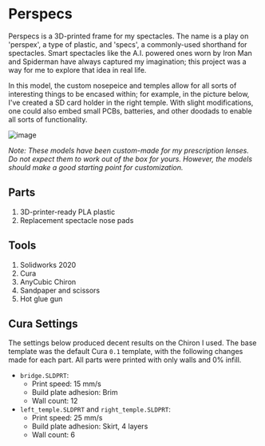 # Perspecs

Perspecs is a 3D-printed frame for my spectacles. The name is a play on 'perspex', a type of plastic, and 'specs', a commonly-used shorthand for spectacles. Smart spectacles like the A.I. powered ones worn by Iron Man and Spiderman have always captured my imagination; this project was a way for me to explore that idea in real life. 

In this model, the custom nosepeice and temples allow for all sorts of interesting things to be encased within; for example, in the picture below, I've created a SD card holder in the right temple. With slight modifications, one could also embed small PCBs, batteries, and other doodads to enable all sorts of functionality.

![image](https://user-images.githubusercontent.com/25436568/148285251-99660357-a8ac-4891-93b0-0f7d8de47d6c.png)

*Note: These models have been custom-made for my prescription lenses. Do not expect them to work out of the box for yours. However, the models should make a good starting point for customization.*

## Parts
1. 3D-printer-ready PLA plastic
2. Replacement spectacle nose pads

## Tools
1. Solidworks 2020
2. Cura
3. AnyCubic Chiron
4. Sandpaper and scissors
5. Hot glue gun

## Cura Settings
The settings below produced decent results on the Chiron I used. The base template was the default Cura `0.1` template, with the following changes made for each part. All parts were printed with only walls and 0% infill.
* `bridge.SLDPRT`:
  - Print speed: 15 mm/s
  - Build plate adhesion: Brim
  - Wall count: 12
* `left_temple.SLDPRT` and `right_temple.SLDPRT`:
  - Print speed: 25 mm/s
  - Build plate adhesion: Skirt, 4 layers
  - Wall count: 6
